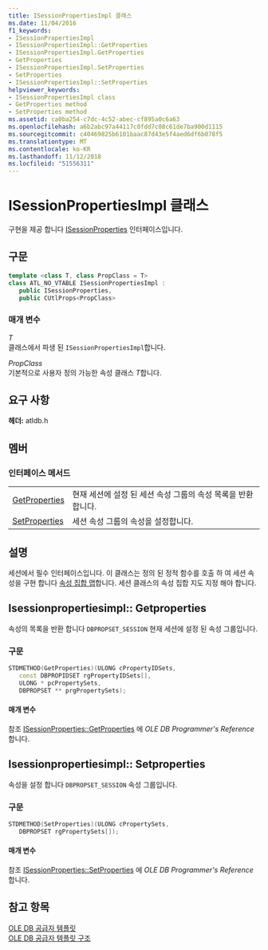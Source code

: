 ```yaml
---
title: ISessionPropertiesImpl 클래스
ms.date: 11/04/2016
f1_keywords:
- ISessionPropertiesImpl
- ISessionPropertiesImpl::GetProperties
- ISessionPropertiesImpl.GetProperties
- GetProperties
- ISessionPropertiesImpl.SetProperties
- SetProperties
- ISessionPropertiesImpl::SetProperties
helpviewer_keywords:
- ISessionPropertiesImpl class
- GetProperties method
- SetProperties method
ms.assetid: ca0ba254-c7dc-4c52-abec-cf895a0c6a63
ms.openlocfilehash: a6b2abc97a44117c0fdd7c08c61de7ba900d1115
ms.sourcegitcommit: c40469825b6101baac87d43e5f4aed6df6b078f5
ms.translationtype: MT
ms.contentlocale: ko-KR
ms.lasthandoff: 11/12/2018
ms.locfileid: "51556311"
---
```

# <a name="isessionpropertiesimpl-class"></a>ISessionPropertiesImpl 클래스

구현을 제공 합니다 [ISessionProperties](https://docs.microsoft.com/previous-versions/windows/desktop/ms713721(v=vs.85)) 인터페이스입니다.

## <a name="syntax"></a>구문

```cpp
template <class T, class PropClass = T>
class ATL_NO_VTABLE ISessionPropertiesImpl :
   public ISessionProperties, 
   public CUtlProps<PropClass>
```

### <a name="parameters"></a>매개 변수

*T*<br/>
클래스에서 파생 된 `ISessionPropertiesImpl`합니다.

*PropClass*<br/>
기본적으로 사용자 정의 가능한 속성 클래스 *T*합니다.

## <a name="requirements"></a>요구 사항

**헤더:** atldb.h

## <a name="members"></a>멤버

### <a name="interface-methods"></a>인터페이스 메서드

|||
|-|-|
|[GetProperties](#getproperties)|현재 세션에 설정 된 세션 속성 그룹의 속성 목록을 반환 합니다.|
|[SetProperties](#setproperties)|세션 속성 그룹의 속성을 설정합니다.|

## <a name="remarks"></a>설명

세션에서 필수 인터페이스입니다. 이 클래스는 정의 된 정적 함수를 호출 하 여 세션 속성을 구현 합니다 [속성 집합 맵](../../data/oledb/begin-propset-map.md)합니다. 세션 클래스의 속성 집합 지도 지정 해야 합니다.

## <a name="getproperties"></a> Isessionpropertiesimpl:: Getproperties

속성의 목록을 반환 합니다 `DBPROPSET_SESSION` 현재 세션에 설정 된 속성 그룹입니다.

### <a name="syntax"></a>구문

```cpp
STDMETHOD(GetProperties)(ULONG cPropertyIDSets,
   const DBPROPIDSET rgPropertyIDSets[],
   ULONG * pcPropertySets,
   DBPROPSET ** prgPropertySets);
```

#### <a name="parameters"></a>매개 변수

참조 [ISessionProperties::GetProperties](https://docs.microsoft.com/previous-versions/windows/desktop/ms723643(v=vs.85)) 에 *OLE DB Programmer's Reference*합니다.

## <a name="setproperties"></a> Isessionpropertiesimpl:: Setproperties

속성을 설정 합니다 `DBPROPSET_SESSION` 속성 그룹입니다.

### <a name="syntax"></a>구문

```cpp
STDMETHOD(SetProperties)(ULONG cPropertySets,
   DBPROPSET rgPropertySets[]);
```

#### <a name="parameters"></a>매개 변수

참조 [ISessionProperties::SetProperties](https://docs.microsoft.com/previous-versions/windows/desktop/ms714405(v=vs.85)) 에 *OLE DB Programmer's Reference*합니다.

## <a name="see-also"></a>참고 항목

[OLE DB 공급자 템플릿](../../data/oledb/ole-db-provider-templates-cpp.md)<br/>
[OLE DB 공급자 템플릿 구조](../../data/oledb/ole-db-provider-template-architecture.md)